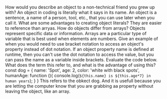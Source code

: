 How would you describe an object to a non-technical friend you grew up with? An object in coding is literally what it says in its name. An object is a sentence, a name of a person, tool, etc., that you can use later when you call it.
What are some advantages to creating object literals? They are easier to reference than arryas.
How do objects differ from arrays? Objects represent specific data or information. Arrays are a particular type of variable that is best used when elements are numbers.
Give an example of when you would need to use bracket notation to access an object's property instead of dot notation. If an object property name is defined at runtime, then you can't use the dot notation to access the value, but you can pass the name as a variable inside brackets.
Evaluate the code below. What does the term this refer to, and what is the advantage of using this?
const dog = {
  name: 'Spot',
  age: 2,
  color: 'white with black spots',
  humanAge: function (){
    console.log(`${this.name} is ${this.age*7} in human years`);
  }
}
This refers to the obkect dog. And it is usefull because you are 
letting the computer know that you are grabbing aa property without leaving
the object, like an array.
